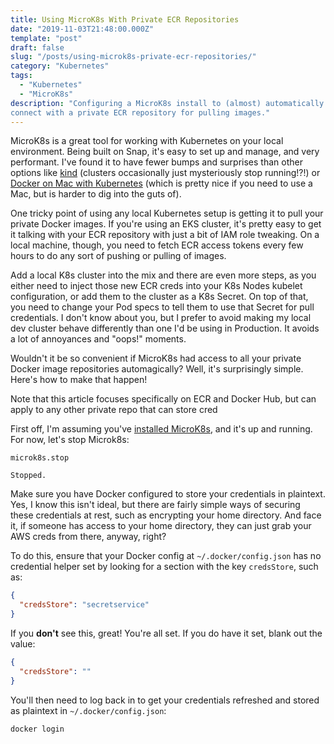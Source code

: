 ```yaml
---
title: Using MicroK8s With Private ECR Repositories
date: "2019-11-03T21:48:00.000Z"
template: "post"
draft: false
slug: "/posts/using-microk8s-private-ecr-repositories/"
category: "Kubernetes"
tags:
  - "Kubernetes"
  - "MicroK8s"
description: "Configuring a MicroK8s install to (almost) automatically
connect with a private ECR repository for pulling images."
---
```

MicroK8s is a great tool for working with Kubernetes on your local environment.
Being built on Snap, it's easy to set up and manage, and very performant. I've found it to have fewer
bumps and surprises than other options like [kind](https://kind.sigs.k8s.io/)
(clusters occasionally just mysteriously stop running!?!) or
[Docker on Mac with Kubernetes](https://www.docker.com/blog/docker-mac-kubernetes/)
(which is pretty nice if you need to use a Mac, but is harder to dig
into the guts of).

One tricky point of using any local Kubernetes setup is getting it to pull your
private Docker images. If you're using an EKS cluster, it's pretty easy to get it
talking with your ECR repository with just a bit of IAM role tweaking. On a local
machine, though, you need to fetch ECR access tokens every few hours to do any
sort of pushing or pulling of images.

Add a local K8s cluster into the mix and there are even more steps, as you either need
to inject those new ECR creds into your K8s Nodes kubelet configuration, or add
them to the cluster as a K8s Secret. On top of that, you need to change your Pod
specs to tell them to use that Secret for pull credentials. I don't know about
you, but I prefer to avoid making my local dev cluster behave differently than
one I'd be using in Production. It avoids a lot of annoyances and "oops!" moments.

Wouldn't it be so convenient if MicroK8s had access to all your private Docker image
repositories automagically? Well, it's surprisingly simple. Here's how to
make that happen!

Note that this article focuses specifically on ECR and Docker Hub, but can apply
to any other private repo that can store cred

First off, I'm assuming you've [installed MicroK8s](https://microk8s.io/docs/),
and it's up and running. For now, let's stop Microk8s:

```bash{outputLines: 2-3}
microk8s.stop

Stopped.
```

Make sure you have Docker configured to store your credentials in plaintext. Yes,
I know this isn't ideal, but there are fairly simple ways of securing these credentials
at rest, such as encrypting your home directory. And face it, if someone has access
to your home directory, they can just grab your AWS creds from there, anyway, right?

To do this, ensure that your Docker config at `~/.docker/config.json` has no
credential helper set by looking for a section with the key `credsStore`, such as:

```json
{
  "credsStore": "secretservice"
}
```

If you **don't** see this, great! You're all set. If you do have it set, blank out the value:

```json
{
  "credsStore": ""
}
```

You'll then need to log back in to get your credentials refreshed and stored as plaintext
in `~/.docker/config.json`:

```bash{outputLines: 2-3}
docker login

```
